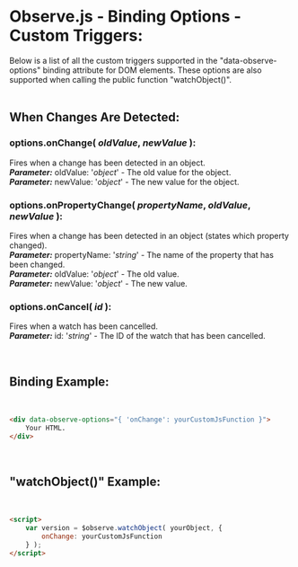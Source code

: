 # Observe.js - Binding Options - Custom Triggers:

Below is a list of all the custom triggers supported in the "data-observe-options" binding attribute for DOM elements.  These options are also supported when calling the public function "watchObject()".
<br>
<br>


## When Changes Are Detected:

### options.onChange( *oldValue*, *newValue* ):
Fires when a change has been detected in an object.
<br>
***Parameter:*** oldValue: '*object*' - The old value for the object.
<br>
***Parameter:*** newValue: '*object*' - The new value for the object.

### options.onPropertyChange( *propertyName*, *oldValue*, *newValue* ):
Fires when a change has been detected in an object (states which property changed).
<br>
***Parameter:*** propertyName: '*string*' - The name of the property that has been changed.
<br>
***Parameter:*** oldValue: '*object*' - The old value.
<br>
***Parameter:*** newValue: '*object*' - The new value.

### options.onCancel( *id* ):
Fires when a watch has been cancelled.
<br>
***Parameter:*** id: '*string*' - The ID of the watch that has been cancelled.

<br>


## Binding Example:
<br/>

```markdown
<div data-observe-options="{ 'onChange': yourCustomJsFunction }">
    Your HTML.
</div>
```

<br/>


## "watchObject()" Example:
<br/>

```markdown
<script> 
    var version = $observe.watchObject( yourObject, {
        onChange: yourCustomJsFunction
    } );
</script>
```